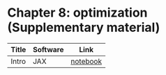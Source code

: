# Chapter 8: optimization  (Supplementary material)


[opt]: https://colab.research.google.com/github/probml/pyprobml/blob/master/book1/supplements/opt.ipynb

Title|Software|Link|
|-----------|----|----|
|Intro| JAX| [notebook][opt]

